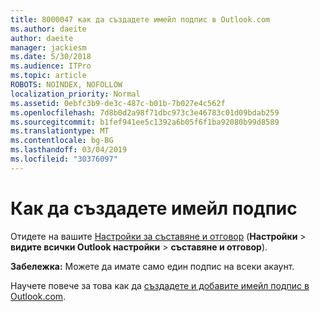```yaml
---
title: 8000047 как да създадете имейл подпис в Outlook.com
ms.author: daeite
author: daeite
manager: jackiesm
ms.date: 5/30/2018
ms.audience: ITPro
ms.topic: article
ROBOTS: NOINDEX, NOFOLLOW
localization_priority: Normal
ms.assetid: 0ebfc3b9-de3c-487c-b01b-7b027e4c562f
ms.openlocfilehash: 7d8b0d2a98f71dbc973c3e46783c01d09bdab259
ms.sourcegitcommit: b1fef941ee5c1392a6b05f6f1ba92080b99d8589
ms.translationtype: MT
ms.contentlocale: bg-BG
ms.lasthandoff: 03/04/2019
ms.locfileid: "30376097"
---
```

# <a name="how-to-create-an-email-signature"></a>Как да създадете имейл подпис

Отидете на вашите [Настройки за съставяне и отговор](https://go.microsoft.com/fwlink/?linkid=2006164) (**Настройки** \> **видите всички Outlook настройки** \> **съставяне и отговор**). 
  
 **Забележка:** Можете да имате само един подпис на всеки акаунт. 
  
Научете повече за това как да [създадете и добавите имейл подпис в Outlook.com](https://go.microsoft.com/fwlink/p/?linkid=2001404&amp;clcid=0x409).